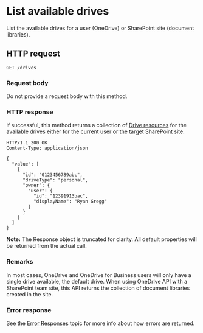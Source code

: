 # List available drives

List the available drives for a user (OneDrive) or SharePoint site (document libraries).

## HTTP request

<!-- {"blockType": "request", "name": "enum-drives", "scopes": "files.read" } -->
```http
GET /drives
```

### Request body
Do not provide a request body with this method.

### HTTP response

If successful, this method returns a collection of [Drive resources][drive-resource]
for the available drives either for the current user or the target SharePoint site.

<!-- { "blockType": "response", "@odata.type": "oneDrive.drive", "isCollection": true, "truncated": true } -->
```http
HTTP/1.1 200 OK
Content-Type: application/json

{
  "value": [
    {
      "id": "0123456789abc",
      "driveType": "personal",
      "owner": {
        "user": {
          "id": "12391913bac",
          "displayName": "Ryan Gregg"
        }
      }
    }
  ]
}
```

**Note:** The Response object is truncated for clarity. All default properties will
be returned from the actual call.


### Remarks

In most cases, OneDrive and OneDrive for Business users will only have a single
drive available, the default drive. When using OneDrive API with a SharePoint
team site, this API returns the collection of document libraries created in the
site.

### Error response

See the [Error Responses][error-response] topic for more info about how errors are returned.

[error-response]: ../concepts/errors.md
[drive-resource]: ../resources/drive.md

<!-- {
  "type": "#page.annotation",
  "description": "List the available drives for a user or team site.",
  "keywords": "drive,onedrive.drive,list drives",
  "section": "documentation",
  "tocPath": "Drives/List drives"
} -->
